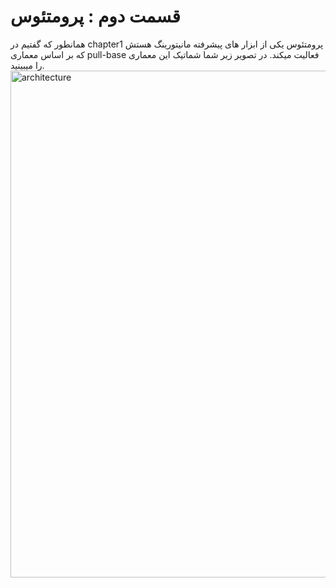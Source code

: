 # قسمت دوم : پرومتئوس

همانطور که گفتیم در chapter1 پرومتئوس یکی از ابزار های پیشرفته مانیتورینگ هستش که بر اساس معماری pull-base فعالیت میکند. در تصویر زیر شما شماتیک این معماری را میبینید.
<img width="1351" height="811" alt="architecture" src="https://github.com/user-attachments/assets/02d13b16-fdc0-4449-b04a-4210a64d1676" />
